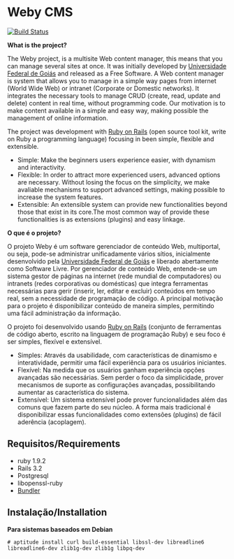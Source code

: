 # Weby CMS

[![Build Status](https://travis-ci.org/cercomp/weby.png?branch=master)](https://travis-ci.org/cercomp/weby)

__What is the project?__

The Weby project, is a multisite Web content manager, this means that you can manage several sites at once. It was initially developed  by [Universidade Federal de Goiás](http://www.ufg.br/) and released as a Free Software. A Web content manager is system that allows you to manage in a simple way pages from internet (World Wide Web) or intranet (Corporate or Domestic networks). It integrates the necessary tools to manage CRUD (create, read, update and delete) content in real time, without programming code. Our motivation is to make content available in a simple  and easy way, making possible the management of online information.

The project was development with [Ruby on Rails](http://rubyonrails.org/) (open source tool kit, write on Ruby a programming language) focusing in been simple, flexible and extensible.

* Simple: Make the beginners users experience easier, with dynamism and interactivity.
* Flexible: In order to attract more experienced users, advanced options are necessary. Without losing the focus on the simplicity, we make avaliable mechanisms to support advanced settings, making possible to increase the system features.
* Extensible: An extensible system can provide new functionalities beyond those that exist in its core.The most common way of provide these functionalities is as extensions (plugins) and easy linkage.


__O que é o projeto?__

O projeto Weby é um software gerenciador de conteúdo Web, multiportal, ou seja, pode-se administrar unificadamente vários sítios, inicialmente desenvolvido pela [Universidade Federal de Goiás](http://www.ufg.br/) e liberado abertamente como Software Livre. Por gerenciador de conteúdo Web, entende-se um sistema gestor de páginas na internet (rede mundial de computadores) ou intranets (redes corporativas ou domésticas) que integra ferramentas necessárias para gerir (inserir, ler, editar e excluir) conteúdos em tempo real, sem a necessidade de programação de código. A principal motivação para o projeto é disponibilizar conteúdo de maneira simples, permitindo uma fácil administração da informação.

O projeto foi desenvolvido usando [Ruby on Rails](http://rubyonrails.org/) (conjunto de ferramentas de código aberto, escrito na linguagem de programação Ruby) e seu foco é ser simples, flexível e extensível.

* Simples: Através da usabilidade, com características de dinamismo e interatividade, permitir uma fácil experiência para os usuários iniciantes.
* Flexível: Na medida que os usuários ganham experiência opções avançadas são necessárias. Sem perder o foco da simplicidade, prover mecanismos de suporte as configurações avançadas, possibilitando aumentar as característica do sistema.
* Extensível: Um sistema extensível pode prover funcionalidades além das comuns que fazem parte do seu núcleo. A forma mais tradicional é disponibilizar essas funcionalidades como extensões (plugins) de fácil aderência (acoplagem).


## Requisitos/Requirements

* ruby 1.9.2
* Rails 3.2
* Postgresql
* libopenssl-ruby
* [Bundler](http://gembundler.com/)


## Instalação/Installation

__Para sistemas baseados em Debian__

    # aptitude install curl build-essential libssl-dev libreadline6 libreadline6-dev zlib1g-dev zlib1g libpq-dev











